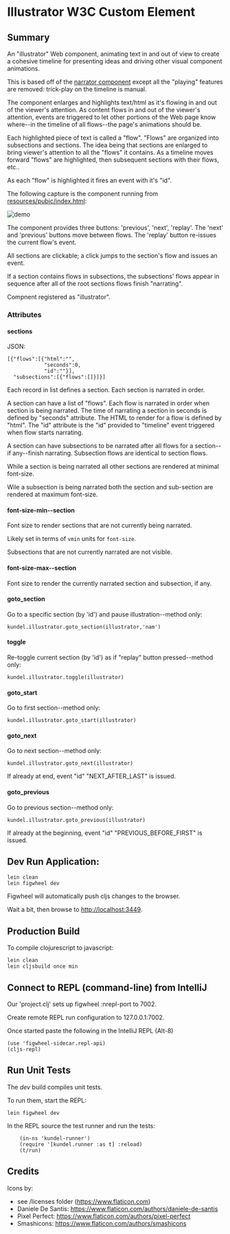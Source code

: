 # Illustrator W3C Custom Element

## Summary

An "illustrator" Web component, animating text in and out of view to create a cohesive timeline for presenting ideas and
driving other visual component animations.  

This is based off of the [narrator component](https://github.com/JakubNer/narrator-web-component) except all the "playing" features are removed: trick-play on the timeline is manual.

The component enlarges and highlights text/html as it's flowing in and out of the viewer's attention.  As content flows in and out
of the viewer's attention, events are triggered to let other portions of the Web page know where--in the timeline of
all flows--the page's animations should be.

Each highlighted piece of text is called a "flow".  "Flows" are organized into subsections and sections.  The idea being
that sections are enlarged to bring viewer's attention to all the "flows" it contains.  As a timeline moves forward
"flows" are highlighted, then subsequent sections with their flows, etc..

As each "flow" is highlighted it fires an event with it's "id".

The following capture is the component running from [resources/pubic/index.html](https://github.com/JakubNer/illustrator-web-component/blob/master/resources/public/index.html):

![demo](https://github.com/JakubNer/illustrator-web-component/blob/master/assets/demo.gif)

The component provides three buttons:  'previous', 'next', 'replay'.  The 'next' and 'previous' buttons move between flows.  The 'replay' button re-issues the current flow's event.  

All sections are clickable; a click jumps to the section's flow and issues an event.  

If a section contains flows in subsections, the subsections' flows appear in sequence after all of the root sections
flows finish "narrating".

Compnent registered as "illustrator".

### Attributes

#### sections

JSON:

```
[{"flows":[{"html":"",
            "seconds":0,
            "id":""}],
  "subsections":[{"flows":[]}]}]
```

Each record in list defines a section.  Each section is narrated in order.

A section can have a list of "flows".  Each flow is narrated in order when section is being narrated.  The time
of narrating a section in seconds is defined by "seconds" attribute.  The HTML to render for a flow is defined by "html".
The "id" attribute is the "id" provided to "timeline" event triggered when flow starts narrating.

A section can have subsections to be narrated after all flows for a section--if any--finish narrating.  Subsection flows
are identical to section flows.

While a section is being narrated all other sections are rendered at minimal font-size.

Wile a subsection is being narrated both the section and sub-section are rendered at maximum font-size.

#### font-size-min--section

Font size to render sections that are not currently being narrated.

Likely set in terms of `vmin` units for `font-size`.

Subsections that are not currently narrated are not visible.

#### font-size-max--section

Font size to render the currently narrated section and subsection, if any.

#### goto_section

Go to a specific section (by 'id') and pause illustration--method only:

```
kundel.illustrator.goto_section(illustrator,'nam')
```

#### toggle

Re-toggle current section (by 'id') as if "replay" button pressed--method only:

```
kundel.illustrator.toggle(illustrator)
```

#### goto_start

Go to first section--method only:

```
kundel.illustrator.goto_start(illustrator)
```

#### goto_next

Go to next section--method only:

```
kundel.illustrator.goto_next(illustrator)
```

If already at end, event "id" "NEXT_AFTER_LAST" is issued.

#### goto_previous

Go to previous section--method only:

```
kundel.illustrator.goto_previous(illustrator)
```

If already at the beginning, event "id" "PREVIOUS_BEFORE_FIRST" is issued.

## Dev Run Application:

```
lein clean
lein figwheel dev
```

Figwheel will automatically push cljs changes to the browser.

Wait a bit, then browse to [http://localhost:3449](http://localhost:3449).

## Production Build


To compile clojurescript to javascript:

```
lein clean
lein cljsbuild once min
```

## Connect to REPL (command-line) from IntelliJ

Our 'project.clj' sets up figwheel :nrepl-port to 7002.

Create remote REPL run configuration to 127.0.0.1:7002.

Once started paste the following in the IntelliJ REPL (Alt-8)

```
(use 'figwheel-sidecar.repl-api)
(cljs-repl)
```

## Run Unit Tests

The *dev* build compiles unit tests.

To run them, start the REPL:

```
lein figwheel dev
```

In the REPL source the test runner and run the tests:

```
    (in-ns 'kundel-runner')
    (require '[kundel.runner :as t] :reload)
    (t/run)
```

## Credits

Icons by:

* see /licenses folder (https://www.flaticon.com)
* Daniele De Santis: https://www.flaticon.com/authors/daniele-de-santis
* Pixel Perfect: https://www.flaticon.com/authors/pixel-perfect
* Smashicons: https://www.flaticon.com/authors/smashicons
